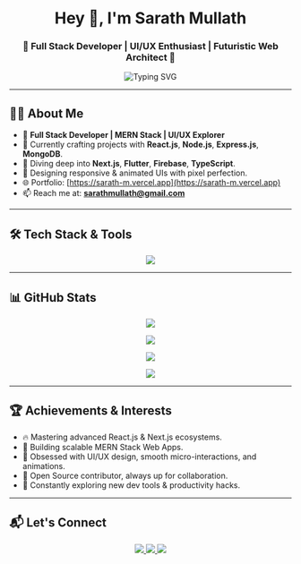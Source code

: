 <h1 align="center">Hey 👋, I'm Sarath Mullath</h1>
<h3 align="center">🚀 Full Stack Developer | UI/UX Enthusiast | Futuristic Web Architect 🚀</h3>

<p align="center">
  <img src="https://readme-typing-svg.demolab.com?font=Fira+Code&size=24&pause=1000&color=00FFC2&center=true&vCenter=true&width=600&lines=MERN+Stack+Developer+%F0%9F%92%BB;React.js+UI+Specialist+%F0%9F%92%BB;Pixel-Perfect+Design+Lover+%F0%9F%96%8C%EF%B8%8F;Lifelong+Learner+%F0%9F%92%AF" alt="Typing SVG" />
</p>

---

## 🧑‍💻 About Me
- 💼 **Full Stack Developer | MERN Stack | UI/UX Explorer**
- 🚀 Currently crafting projects with **React.js**, **Node.js**, **Express.js**, **MongoDB**.
- 🌱 Diving deep into **Next.js**, **Flutter**, **Firebase**, **TypeScript**.
- 🎨 Designing responsive & animated UIs with pixel perfection.
- 🌐 Portfolio: [https://sarath-m.vercel.app](https://sarath-m.vercel.app)
- 📫 Reach me at: **sarathmullath@gmail.com**

---

## 🛠️ Tech Stack & Tools
<p align="center">
  <img src="https://skillicons.dev/icons?i=html,css,js,ts,react,nextjs,nodejs,express,mongodb,firebase,figma,git,github,bootstrap,tailwind" />
</p>

---

## 📊 GitHub Stats
<p align="center">
  <img src="https://github-readme-stats.vercel.app/api?username=sarathmullath&show_icons=true&theme=midnight-purple&hide_border=true&custom_title=Sarath's%20GitHub%20Stats" />
</p>

<p align="center">
  <img src="https://github-readme-streak-stats.herokuapp.com/?user=sarathmullath&theme=highcontrast&fire=FF7F50&hide_border=true" />
</p>

<p align="center">
  <img src="https://github-readme-stats.vercel.app/api/top-langs/?username=sarathmullath&layout=donut-vertical&theme=transparent&hide_border=true" />
</p>

<p align="center">
  <img src="https://github-profile-trophy.vercel.app/?username=sarathmullath&theme=algolia&no-bg=true&no-frame=true" />
</p>

---

## 🏆 Achievements & Interests
- 🔥 Mastering advanced React.js & Next.js ecosystems.
- 🎯 Building scalable MERN Stack Web Apps.
- 🎨 Obsessed with UI/UX design, smooth micro-interactions, and animations.
- 🤝 Open Source contributor, always up for collaboration.
- 🚀 Constantly exploring new dev tools & productivity hacks.

---

## 📬 Let's Connect
<p align="center">
  <a href="https://linkedin.com/in/sarathmullath" target="_blank">
    <img src="https://img.shields.io/badge/LinkedIn-0A66C2?style=flat-square&logo=linkedin&logoColor=white" />
  </a>
  <a href="mailto:sarathmullath@gmail.com" target="_blank">
    <img src="https://img.shields.io/badge/Gmail-D14836?style=flat-square&logo=gmail&logoColor=white" />
  </a>
  <a href="https://sarath-m.vercel.app" target="_blank">
    <img src="https://img.shields.io/badge/Portfolio-000000?style=flat-square&logo=vercel&logoColor=white" />
  </a>
</p>

